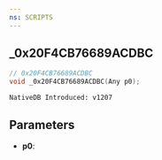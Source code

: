 ```yaml
---
ns: SCRIPTS
---
```

## _0x20F4CB76689ACDBC

```c
// 0x20F4CB76689ACDBC
void _0x20F4CB76689ACDBC(Any p0);
```

```
NativeDB Introduced: v1207
```

## Parameters
* **p0**:
